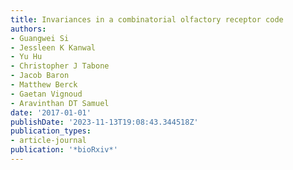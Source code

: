 ```yaml
---
title: Invariances in a combinatorial olfactory receptor code
authors:
- Guangwei Si
- Jessleen K Kanwal
- Yu Hu
- Christopher J Tabone
- Jacob Baron
- Matthew Berck
- Gaetan Vignoud
- Aravinthan DT Samuel
date: '2017-01-01'
publishDate: '2023-11-13T19:08:43.344518Z'
publication_types:
- article-journal
publication: '*bioRxiv*'
---
```

